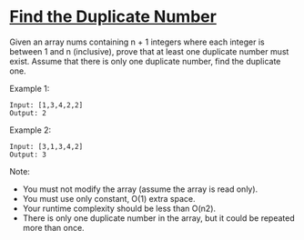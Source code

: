 [Find the Duplicate Number](https://leetcode.com/problems/find-the-duplicate-number/)
===========================

Given an array nums containing n + 1 integers where each integer is
between 1 and n (inclusive), prove that at least one duplicate number must exist.
Assume that there is only one duplicate number, find the duplicate one.

Example 1:
```
Input: [1,3,4,2,2]
Output: 2
```

Example 2:
```
Input: [3,1,3,4,2]
Output: 3
```

Note:
 - You must not modify the array (assume the array is read only).
 - You must use only constant, O(1) extra space.
 - Your runtime complexity should be less than O(n2).
 - There is only one duplicate number in the array, but it could be repeated more than once.
